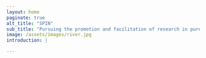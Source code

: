 ```yaml
---
layout: home
paginate: true
alt_title: "SPIN"
sub_title: "Pursuing the promotion and facilitation of research in pure and applied <br> subatomic physics and related diciplines at the University of Saskatchewan since 2001."
image: /assets/images/river.jpg
introduction: |

---
```

